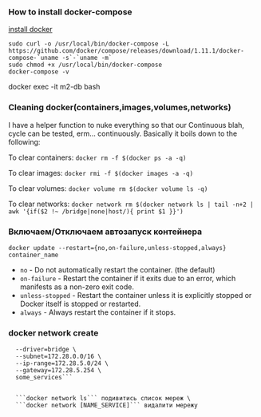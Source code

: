 ### How to install docker-compose
[install docker](https://www.digitalocean.com/community/tutorials/docker-ubuntu-16-04-ru)
```
sudo curl -o /usr/local/bin/docker-compose -L https://github.com/docker/compose/releases/download/1.11.1/docker-compose-`uname -s`-`uname -m`
sudo chmod +x /usr/local/bin/docker-compose
docker-compose -v
```
docker exec -it m2-db bash

### Cleaning docker(containers,images,volumes,networks)
I have a helper function to nuke everything so that our Continuous blah, cycle can be tested, erm... continuously. Basically it boils down to the following:

To clear containers:
```docker rm -f $(docker ps -a -q)```

To clear images:
```docker rmi -f $(docker images -a -q)```

To clear volumes:
```docker volume rm $(docker volume ls -q)```

To clear networks:
```docker network rm $(docker network ls | tail -n+2 | awk '{if($2 !~ /bridge|none|host/){ print $1 }}')```

### Включаем/Отключаем автозапуск контейнера
```docker update --restart={no,on-failure,unless-stopped,always} container_name```
+ ```no``` - Do not automatically restart the container. (the default)
+ ```on-failure``` - Restart the container if it exits due to an error, which manifests as a non-zero exit code.
+ ```unless-stopped``` - Restart the container unless it is explicitly stopped or Docker itself is stopped or restarted.
+ ```always``` - Always restart the container if it stops.

### docker network create
```docker network create \
  --driver=bridge \
  --subnet=172.28.0.0/16 \
  --ip-range=172.28.5.0/24 \
  --gateway=172.28.5.254 \
  some_services```
  
  
  ```docker network ls``` подивитись список мереж \
  ```docker network [NAME_SERVICE]``` видалити мережу
  
